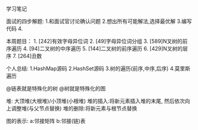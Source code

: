 学习笔记

面试的四步解题:
    1.和面试官讨论确认问题
    2.想出所有可能解法,选择最优解
    3.编写代码
    4.
    
本周题目：
    1. [242]有效字母异位词
    2. [49]字母异位词分组
    3. [589]N叉树的前序遍历
    4. [94]二叉树的中序遍历
    5. [144]二叉树的前序遍历
    6. [429]N叉树的层序
    7. [264]丑数
    
个人总结:
1.HashMap源码
2.HashSet源码
3.树的遍历(前序,中序,后序)
4.莫里斯遍历

@链表就是特殊化的树
@树就是特殊化的图

堆: 大顶堆(大根堆)/小顶堆(小根堆) 
堆的插入:将新元素插入堆的末尾, 然后依次向上调整堆(与父节点替换)
堆的删除:将新元素与根节点替换

图的表示:
    a:邻接矩阵
    b:邻接(链)表

